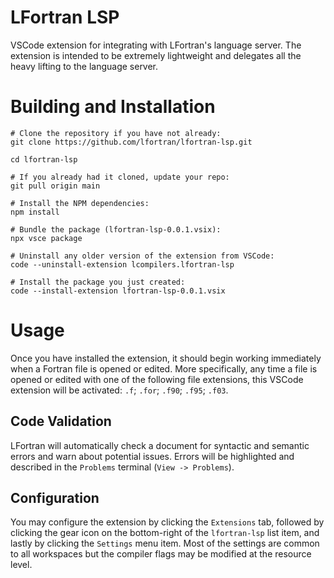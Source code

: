# LFortran LSP

VSCode extension for integrating with LFortran's language server. The extension
is intended to be extremely lightweight and delegates all the heavy lifting to
the language server.

# Building and Installation

```shell
# Clone the repository if you have not already:
git clone https://github.com/lfortran/lfortran-lsp.git

cd lfortran-lsp

# If you already had it cloned, update your repo:
git pull origin main

# Install the NPM dependencies:
npm install

# Bundle the package (lfortran-lsp-0.0.1.vsix):
npx vsce package

# Uninstall any older version of the extension from VSCode:
code --uninstall-extension lcompilers.lfortran-lsp

# Install the package you just created:
code --install-extension lfortran-lsp-0.0.1.vsix
```

# Usage

Once you have installed the extension, it should begin working immediately when
a Fortran file is opened or edited. More specifically, any time a file is opened
or edited with one of the following file extensions, this VSCode extension will
be activated: `.f`; `.for`; `.f90`; `.f95`; `.f03`.

## Code Validation

LFortran will automatically check a document for syntactic and semantic errors
and warn about potential issues. Errors will be highlighted and described in the
`Problems` terminal (`View -> Problems`).

## Configuration

You may configure the extension by clicking the `Extensions` tab, followed by
clicking the gear icon on the bottom-right of the `lfortran-lsp` list item, and
lastly by clicking the `Settings` menu item. Most of the settings are common to
all workspaces but the compiler flags may be modified at the resource level.
